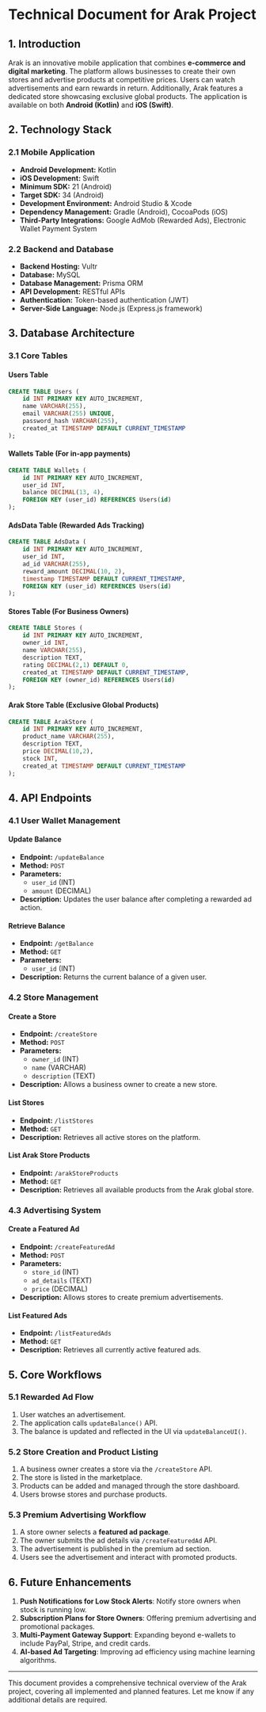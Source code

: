 # Technical Document for Arak Project

## 1. Introduction

Arak is an innovative mobile application that combines **e-commerce and digital marketing**. The platform allows businesses to create their own stores and advertise products at competitive prices. Users can watch advertisements and earn rewards in return. Additionally, Arak features a dedicated store showcasing exclusive global products. The application is available on both **Android (Kotlin)** and **iOS (Swift)**.

## 2. Technology Stack

### 2.1 Mobile Application
- **Android Development:** Kotlin
- **iOS Development:** Swift
- **Minimum SDK:** 21 (Android)
- **Target SDK:** 34 (Android)
- **Development Environment:** Android Studio & Xcode
- **Dependency Management:** Gradle (Android), CocoaPods (iOS)
- **Third-Party Integrations:** Google AdMob (Rewarded Ads), Electronic Wallet Payment System

### 2.2 Backend and Database
- **Backend Hosting:** Vultr
- **Database:** MySQL
- **Database Management:** Prisma ORM
- **API Development:** RESTful APIs
- **Authentication:** Token-based authentication (JWT)
- **Server-Side Language:** Node.js (Express.js framework)

## 3. Database Architecture

### 3.1 Core Tables

#### **Users Table**
```sql
CREATE TABLE Users (
    id INT PRIMARY KEY AUTO_INCREMENT,
    name VARCHAR(255),
    email VARCHAR(255) UNIQUE,
    password_hash VARCHAR(255),
    created_at TIMESTAMP DEFAULT CURRENT_TIMESTAMP
);
```

#### **Wallets Table** (For in-app payments)
```sql
CREATE TABLE Wallets (
    id INT PRIMARY KEY AUTO_INCREMENT,
    user_id INT,
    balance DECIMAL(13, 4),
    FOREIGN KEY (user_id) REFERENCES Users(id)
);
```

#### **AdsData Table (Rewarded Ads Tracking)**
```sql
CREATE TABLE AdsData (
    id INT PRIMARY KEY AUTO_INCREMENT,
    user_id INT,
    ad_id VARCHAR(255),
    reward_amount DECIMAL(10, 2),
    timestamp TIMESTAMP DEFAULT CURRENT_TIMESTAMP,
    FOREIGN KEY (user_id) REFERENCES Users(id)
);
```

#### **Stores Table (For Business Owners)**
```sql
CREATE TABLE Stores (
    id INT PRIMARY KEY AUTO_INCREMENT,
    owner_id INT,
    name VARCHAR(255),
    description TEXT,
    rating DECIMAL(2,1) DEFAULT 0,
    created_at TIMESTAMP DEFAULT CURRENT_TIMESTAMP,
    FOREIGN KEY (owner_id) REFERENCES Users(id)
);
```

#### **Arak Store Table (Exclusive Global Products)**
```sql
CREATE TABLE ArakStore (
    id INT PRIMARY KEY AUTO_INCREMENT,
    product_name VARCHAR(255),
    description TEXT,
    price DECIMAL(10,2),
    stock INT,
    created_at TIMESTAMP DEFAULT CURRENT_TIMESTAMP
);
```

## 4. API Endpoints

### 4.1 User Wallet Management

#### **Update Balance**
- **Endpoint:** `/updateBalance`
- **Method:** `POST`
- **Parameters:**
  - `user_id` (INT)
  - `amount` (DECIMAL)
- **Description:** Updates the user balance after completing a rewarded ad action.

#### **Retrieve Balance**
- **Endpoint:** `/getBalance`
- **Method:** `GET`
- **Parameters:**
  - `user_id` (INT)
- **Description:** Returns the current balance of a given user.

### 4.2 Store Management

#### **Create a Store**
- **Endpoint:** `/createStore`
- **Method:** `POST`
- **Parameters:**
  - `owner_id` (INT)
  - `name` (VARCHAR)
  - `description` (TEXT)
- **Description:** Allows a business owner to create a new store.

#### **List Stores**
- **Endpoint:** `/listStores`
- **Method:** `GET`
- **Description:** Retrieves all active stores on the platform.

#### **List Arak Store Products**
- **Endpoint:** `/arakStoreProducts`
- **Method:** `GET`
- **Description:** Retrieves all available products from the Arak global store.

### 4.3 Advertising System

#### **Create a Featured Ad**
- **Endpoint:** `/createFeaturedAd`
- **Method:** `POST`
- **Parameters:**
  - `store_id` (INT)
  - `ad_details` (TEXT)
  - `price` (DECIMAL)
- **Description:** Allows stores to create premium advertisements.

#### **List Featured Ads**
- **Endpoint:** `/listFeaturedAds`
- **Method:** `GET`
- **Description:** Retrieves all currently active featured ads.

## 5. Core Workflows

### 5.1 Rewarded Ad Flow
1. User watches an advertisement.
2. The application calls `updateBalance()` API.
3. The balance is updated and reflected in the UI via `updateBalanceUI()`.

### 5.2 Store Creation and Product Listing
1. A business owner creates a store via the `/createStore` API.
2. The store is listed in the marketplace.
3. Products can be added and managed through the store dashboard.
4. Users browse stores and purchase products.

### 5.3 Premium Advertising Workflow
1. A store owner selects a **featured ad package**.
2. The owner submits the ad details via `/createFeaturedAd` API.
3. The advertisement is published in the premium ad section.
4. Users see the advertisement and interact with promoted products.

## 6. Future Enhancements

1. **Push Notifications for Low Stock Alerts**: Notify store owners when stock is running low.
2. **Subscription Plans for Store Owners**: Offering premium advertising and promotional packages.
3. **Multi-Payment Gateway Support**: Expanding beyond e-wallets to include PayPal, Stripe, and credit cards.
4. **AI-based Ad Targeting**: Improving ad efficiency using machine learning algorithms.

---

This document provides a comprehensive technical overview of the Arak project, covering all implemented and planned features. Let me know if any additional details are required.

